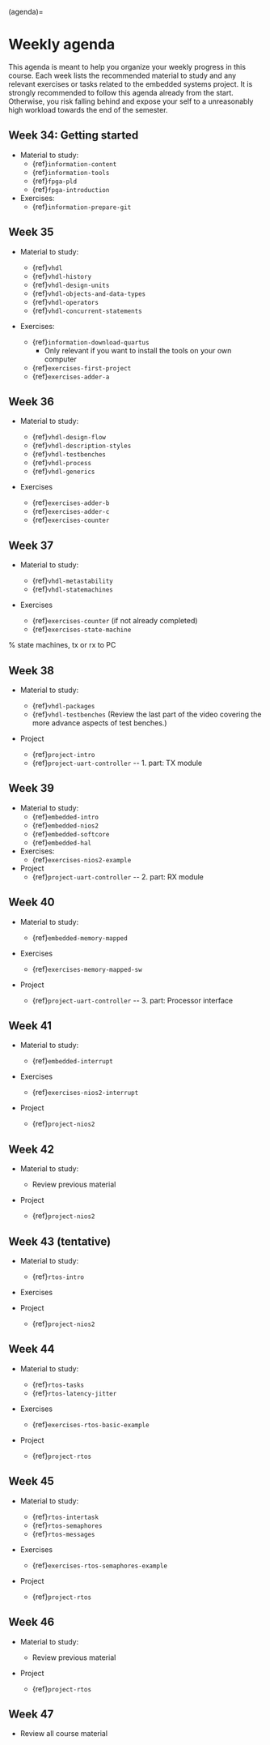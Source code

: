 (agenda)=
# Weekly agenda

This agenda is meant to help you organize your weekly progress in this course. Each week lists the recommended material to study and any relevant exercises or tasks related to the embedded systems project. It is strongly recommended to follow this agenda already from the start. Otherwise, you risk falling behind and expose your self to a unreasonably high workload towards the end of the semester. 


<!--
It is expected that you have worked through the recommended study material as a preparation to the Thursday lecture slot. The lecture slot will then be used to discuss the most important parts of this material or any relevant problems that have been identified during the lab hours.  

In addition to practical problems, the exercises also contain questions which are relevant for the final exam. 

-->





## Week 34: Getting started 

* Material to study:
  * {ref}`information-content`
  * {ref}`information-tools`
  * {ref}`fpga-pld`
  * {ref}`fpga-introduction`
* Exercises:
  * {ref}`information-prepare-git`
<!--
* Exercises:
  * {ref}`fpga-exercise`

* Project tasks:
  * None
-->

## Week 35
* Material to study:
  * {ref}`vhdl`
  * {ref}`vhdl-history`
  * {ref}`vhdl-design-units`
  * {ref}`vhdl-objects-and-data-types`
  * {ref}`vhdl-operators`
  * {ref}`vhdl-concurrent-statements`
  
* Exercises:
  * {ref}`information-download-quartus`
    * Only relevant if you want to install the tools on your own computer
  * {ref}`exercises-first-project`
  * {ref}`exercises-adder-a`

## Week 36
* Material to study:
  * {ref}`vhdl-design-flow`
  * {ref}`vhdl-description-styles`
  * {ref}`vhdl-testbenches`
  * {ref}`vhdl-process`
  * {ref}`vhdl-generics`

* Exercises
  * {ref}`exercises-adder-b`
  * {ref}`exercises-adder-c`
  * {ref}`exercises-counter`


## Week 37 
* Material to study:
  * {ref}`vhdl-metastability`
  * {ref}`vhdl-statemachines`

* Exercises
  * {ref}`exercises-counter` (if not already completed)
  * {ref}`exercises-state-machine`

% state machines, tx or rx to PC
## Week 38 

* Material to study:
  * {ref}`vhdl-packages`
  * {ref}`vhdl-testbenches` (Review the last part of the video covering the more advance aspects of test benches.)


* Project
  * {ref}`project-intro`
  * {ref}`project-uart-controller` -- 1. part: TX module


## Week 39 

* Material to study:
  * {ref}`embedded-intro`
  * {ref}`embedded-nios2`
  * {ref}`embedded-softcore`
  * {ref}`embedded-hal`
* Exercises:
  * {ref}`exercises-nios2-example`
* Project
  * {ref}`project-uart-controller` -- 2. part: RX module

## Week 40 

* Material to study:
  * {ref}`embedded-memory-mapped`

* Exercises
  * {ref}`exercises-memory-mapped-sw`

* Project
  * {ref}`project-uart-controller` -- 3. part: Processor interface
## Week 41

* Material to study:
  * {ref}`embedded-interrupt`

* Exercises
  * {ref}`exercises-nios2-interrupt`

* Project
  * {ref}`project-nios2` 


## Week 42 

* Material to study:
  * Review previous material

* Project
  * {ref}`project-nios2` 

## Week 43 (tentative) 

* Material to study:
  * {ref}`rtos-intro`

* Exercises

* Project
  * {ref}`project-nios2` 

## Week 44

* Material to study:
  * {ref}`rtos-tasks`
  * {ref}`rtos-latency-jitter`

* Exercises
  * {ref}`exercises-rtos-basic-example`

* Project
  * {ref}`project-rtos`

## Week 45

* Material to study:
  * {ref}`rtos-intertask`
  * {ref}`rtos-semaphores`
  * {ref}`rtos-messages`

* Exercises
  * {ref}`exercises-rtos-semaphores-example`

* Project
  * {ref}`project-rtos`

## Week 46

* Material to study:
  * Review previous material

* Project
  * {ref}`project-rtos`
## Week 47

* Review all course material



<!--
## Week 36
* Details coming soon.
## Week 36
* Details coming soon.
## Week 35
* Material to study:
* {ref}`information-download-quartus`
* {ref}`information-prepare-git`
* Exercises:

* Project tasks:
-->
<!--
* Start to think about the problem and draw a very basic top level block diagram of the


--> 
